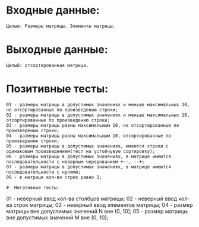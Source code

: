 #  Входные данные:

```
Целые: Размеры матрицы. Элементы матрицы.
```

#  Выходные данные:

```
Целый: отсортированная матрица.
```

#  Позитивные тесты:

```
01 - размеры матрицы в допустимых значениях и меньше максимальных 10, не отсортированные по произведению строки;
02 - размеры матрицы в допустимых значениях и меньше максимальных 10, отсортированные по произведению строки;
03 - размеры матрицы равны максимальным 10, не отсортированные по произведению строки;
04 - размеры матрицы равны максимальным 10, отсортированные по произведению строки;
05 - размеры матрицы в допустимых значениях, имеются строки с одинаковым произведением(тест на устойчувую сортировку);
06 - размеры матрицы в допустимых значениях, в матрице имеются последовательности с неверным чередованием +--, --+;
07 - размеры матрицы в допустимых значениях, в матрице имеются последовательности с нулями;
08 - в матрице кол-во строк равно 1;

#  Негативные тесты:

```
01 - неверный ввод кол-ва столбцов матрицы;
02 - неверный ввод кол-ва строк матрицы;
03 - неверный ввод элементов матрицы;
04 - размер матрицы вне допустимых значений N вне (0, 10];
05 - размер матрицы вне допустимых значений M вне (0, 10];
```